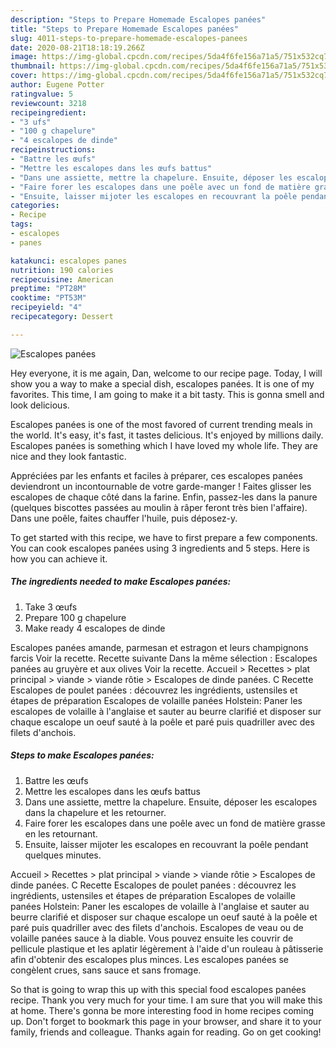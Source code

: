 ```yaml
---
description: "Steps to Prepare Homemade Escalopes panées"
title: "Steps to Prepare Homemade Escalopes panées"
slug: 4011-steps-to-prepare-homemade-escalopes-panees
date: 2020-08-21T18:18:19.266Z
image: https://img-global.cpcdn.com/recipes/5da4f6fe156a71a5/751x532cq70/escalopes-panees-photo-principale-de-la-recette.jpg
thumbnail: https://img-global.cpcdn.com/recipes/5da4f6fe156a71a5/751x532cq70/escalopes-panees-photo-principale-de-la-recette.jpg
cover: https://img-global.cpcdn.com/recipes/5da4f6fe156a71a5/751x532cq70/escalopes-panees-photo-principale-de-la-recette.jpg
author: Eugene Potter
ratingvalue: 5
reviewcount: 3218
recipeingredient:
- "3 ufs"
- "100 g chapelure"
- "4 escalopes de dinde"
recipeinstructions:
- "Battre les œufs"
- "Mettre les escalopes dans les œufs battus"
- "Dans une assiette, mettre la chapelure. Ensuite, déposer les escalopes dans la chapelure et les retourner."
- "Faire forer les escalopes dans une poêle avec un fond de matière grasse en les retournant."
- "Ensuite, laisser mijoter les escalopes en recouvrant la poêle pendant quelques minutes."
categories:
- Recipe
tags:
- escalopes
- panes

katakunci: escalopes panes 
nutrition: 190 calories
recipecuisine: American
preptime: "PT28M"
cooktime: "PT53M"
recipeyield: "4"
recipecategory: Dessert

---
```



![Escalopes panées](https://img-global.cpcdn.com/recipes/5da4f6fe156a71a5/751x532cq70/escalopes-panees-photo-principale-de-la-recette.jpg)

Hey everyone, it is me again, Dan, welcome to our recipe page. Today, I will show you a way to make a special dish, escalopes panées. It is one of my favorites. This time, I am going to make it a bit tasty. This is gonna smell and look delicious.

Escalopes panées is one of the most favored of current trending meals in the world. It's easy, it's fast, it tastes delicious. It's enjoyed by millions daily. Escalopes panées is something which I have loved my whole life. They are nice and they look fantastic.

Appréciées par les enfants et faciles à préparer, ces escalopes panées deviendront un incontournable de votre garde-manger ! Faites glisser les escalopes de chaque côté dans la farine. Enfin, passez-les dans la panure (quelques biscottes passées au moulin à râper feront très bien l&#39;affaire). Dans une poêle, faites chauffer l&#39;huile, puis déposez-y.


To get started with this recipe, we have to first prepare a few components. You can cook escalopes panées using 3 ingredients and 5 steps. Here is how you can achieve it.

<!--inarticleads1-->

##### The ingredients needed to make Escalopes panées:

1. Take 3 œufs
1. Prepare 100 g chapelure
1. Make ready 4 escalopes de dinde


Escalopes panées amande, parmesan et estragon et leurs champignons farcis Voir la recette. Recette suivante Dans la même sélection : Escalopes panées au gruyère et aux olives Voir la recette. Accueil &gt; Recettes &gt; plat principal &gt; viande &gt; viande rôtie &gt; Escalopes de dinde panées. C Recette Escalopes de poulet panées : découvrez les ingrédients, ustensiles et étapes de préparation Escalopes de volaille panées Holstein: Paner les escalopes de volaille à l&#39;anglaise et sauter au beurre clarifié et disposer sur chaque escalope un oeuf sauté à la poêle et paré puis quadriller avec des filets d&#39;anchois. 

<!--inarticleads2-->

##### Steps to make Escalopes panées:

1. Battre les œufs
1. Mettre les escalopes dans les œufs battus
1. Dans une assiette, mettre la chapelure. Ensuite, déposer les escalopes dans la chapelure et les retourner.
1. Faire forer les escalopes dans une poêle avec un fond de matière grasse en les retournant.
1. Ensuite, laisser mijoter les escalopes en recouvrant la poêle pendant quelques minutes.


Accueil &gt; Recettes &gt; plat principal &gt; viande &gt; viande rôtie &gt; Escalopes de dinde panées. C Recette Escalopes de poulet panées : découvrez les ingrédients, ustensiles et étapes de préparation Escalopes de volaille panées Holstein: Paner les escalopes de volaille à l&#39;anglaise et sauter au beurre clarifié et disposer sur chaque escalope un oeuf sauté à la poêle et paré puis quadriller avec des filets d&#39;anchois. Escalopes de veau ou de volaille panées sauce à la diable. Vous pouvez ensuite les couvrir de pellicule plastique et les aplatir légèrement à l&#39;aide d&#39;un rouleau à pâtisserie afin d&#39;obtenir des escalopes plus minces. Les escalopes panées se congèlent crues, sans sauce et sans fromage. 

So that is going to wrap this up with this special food escalopes panées recipe. Thank you very much for your time. I am sure that you will make this at home. There's gonna be more interesting food in home recipes coming up. Don't forget to bookmark this page in your browser, and share it to your family, friends and colleague. Thanks again for reading. Go on get cooking!
